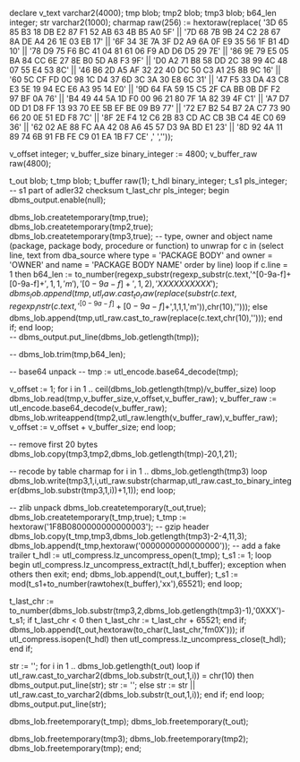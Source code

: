 declare
v_text  varchar2(4000);
tmp     blob;
tmp2    blob;
tmp3    blob;
b64_len integer;
str     varchar2(1000);
charmap raw(256) := hextoraw(replace(
'3D 65 85 B3 18 DB E2 87 F1 52 AB 63 4B B5 A0 5F' ||
'7D 68 7B 9B 24 C2 28 67 8A DE A4 26 1E 03 EB 17' ||
'6F 34 3E 7A 3F D2 A9 6A 0F E9 35 56 1F B1 4D 10' ||
'78 D9 75 F6 BC 41 04 81 61 06 F9 AD D6 D5 29 7E' ||
'86 9E 79 E5 05 BA 84 CC 6E 27 8E B0 5D A8 F3 9F' ||
'D0 A2 71 B8 58 DD 2C 38 99 4C 48 07 55 E4 53 8C' ||
'46 B6 2D A5 AF 32 22 40 DC 50 C3 A1 25 8B 9C 16' ||
'60 5C CF FD 0C 98 1C D4 37 6D 3C 3A 30 E8 6C 31' ||
'47 F5 33 DA 43 C8 E3 5E 19 94 EC E6 A3 95 14 E0' ||
'9D 64 FA 59 15 C5 2F CA BB 0B DF F2 97 BF 0A 76' ||
'B4 49 44 5A 1D F0 00 96 21 80 7F 1A 82 39 4F C1' ||
'A7 D7 0D D1 D8 FF 13 93 70 EE 5B EF BE 09 B9 77' ||
'72 E7 B2 54 B7 2A C7 73 90 66 20 0E 51 ED F8 7C' ||
'8F 2E F4 12 C6 2B 83 CD AC CB 3B C4 4E C0 69 36' ||
'62 02 AE 88 FC AA 42 08 A6 45 57 D3 9A BD E1 23' ||
'8D 92 4A 11 89 74 6B 91 FB FE C9 01 EA 1B F7 CE' ,' ',''));

v_offset      integer;
v_buffer_size binary_integer := 4800;
v_buffer_raw  raw(4800);

t_out      blob;
t_tmp      blob;
t_buffer   raw(1);
t_hdl      binary_integer;
t_s1       pls_integer; -- s1 part of adler32 checksum
t_last_chr pls_integer;
begin
dbms_output.enable(null);

dbms_lob.createtemporary(tmp,true);
dbms_lob.createtemporary(tmp2,true);
dbms_lob.createtemporary(tmp3,true);
--  type, owner and object name (package, package body, procedure or function) to unwrap 
 for c in (select line, text from dba_source where type = 'PACKAGE BODY' and owner = 'OWNER' and name = 'PACKAGE BODY NAME' order by line) loop
  if c.line = 1 then
   b64_len := to_number(regexp_substr(regexp_substr(c.text,'^[0-9a-f]+ [0-9a-f]+$',1,1,'m'),'[0-9a-f]+',1,2),'XXXXXXXXXX');
   dbms_lob.append(tmp,utl_raw.cast_to_raw(replace(substr(c.text,regexp_instr(c.text,'^[0-9a-f]+ [0-9a-f]+$',1,1,1,'m')),chr(10),'')));
  else
   dbms_lob.append(tmp,utl_raw.cast_to_raw(replace(c.text,chr(10),'')));
  end if;
end loop;  
-- dbms_output.put_line(dbms_lob.getlength(tmp));

-- dbms_lob.trim(tmp,b64_len);

-- base64 unpack
-- tmp := utl_encode.base64_decode(tmp);

v_offset := 1;
for i in 1 .. ceil(dbms_lob.getlength(tmp)/v_buffer_size) loop
  dbms_lob.read(tmp,v_buffer_size,v_offset,v_buffer_raw);
  v_buffer_raw := utl_encode.base64_decode(v_buffer_raw);
  dbms_lob.writeappend(tmp2,utl_raw.length(v_buffer_raw),v_buffer_raw);
  v_offset := v_offset + v_buffer_size;
end loop;

-- remove first 20 bytes
dbms_lob.copy(tmp3,tmp2,dbms_lob.getlength(tmp)-20,1,21);

-- recode by table charmap
for i in 1 .. dbms_lob.getlength(tmp3) loop
  dbms_lob.write(tmp3,1,i,utl_raw.substr(charmap,utl_raw.cast_to_binary_integer(dbms_lob.substr(tmp3,1,i))+1,1));
end loop;

-- zlib unpack
dbms_lob.createtemporary(t_out,true);
dbms_lob.createtemporary(t_tmp,true);
t_tmp := hextoraw('1F8B0800000000000003'); -- gzip header
dbms_lob.copy(t_tmp,tmp3,dbms_lob.getlength(tmp3)-2-4,11,3);
dbms_lob.append(t_tmp,hextoraw('0000000000000000')); -- add a fake trailer
t_hdl := utl_compress.lz_uncompress_open(t_tmp);
t_s1 := 1;
loop
  begin
   utl_compress.lz_uncompress_extract(t_hdl,t_buffer);
  exception
   when others then exit;
  end;
  dbms_lob.append(t_out,t_buffer);
  t_s1 := mod(t_s1+to_number(rawtohex(t_buffer),'xx'),65521);
end loop;

t_last_chr := to_number(dbms_lob.substr(tmp3,2,dbms_lob.getlength(tmp3)-1),'0XXX')-t_s1;
if t_last_chr < 0 then
  t_last_chr := t_last_chr + 65521;
end if;
dbms_lob.append(t_out,hextoraw(to_char(t_last_chr,'fm0X')));
if utl_compress.isopen(t_hdl) then
  utl_compress.lz_uncompress_close(t_hdl);
end if;

str := '';
for i in 1 .. dbms_lob.getlength(t_out) loop
  if utl_raw.cast_to_varchar2(dbms_lob.substr(t_out,1,i)) = chr(10) then
   dbms_output.put_line(str);
   str := '';
  else
   str := str || utl_raw.cast_to_varchar2(dbms_lob.substr(t_out,1,i));
  end if;
end loop;
dbms_output.put_line(str);

dbms_lob.freetemporary(t_tmp);
dbms_lob.freetemporary(t_out);

dbms_lob.freetemporary(tmp3);
dbms_lob.freetemporary(tmp2);
dbms_lob.freetemporary(tmp);
end;

